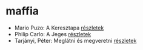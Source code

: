 # maffia

- Mario Puzo: A Keresztapa [részletek](../_details/Mario%20Puzo.md#id_283)
- Philip Carlo: A Jeges [részletek](../_details/Philip%20Carlo.md#id_529)
- Tarjányi, Péter: Meglátni és megveretni [részletek](../_details/Tarj%C3%A1nyi%2C%20P%C3%A9ter.md#id_478)